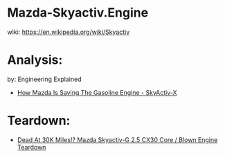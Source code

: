 # Mazda-Skyactiv.Engine
wiki: https://en.wikipedia.org/wiki/Skyactiv

# Analysis:
by: Engineering Explained
- [How Mazda Is Saving The Gasoline Engine - SkyActiv-X](https://youtu.be/yNSxow3W7ek)

# Teardown:
- [Dead At 30K Miles!? Mazda Skyactiv-G 2.5 CX30 Core / Blown Engine Teardown](https://youtu.be/72q69lb3njo)
